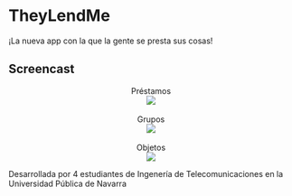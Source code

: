 # TheyLendMe
¡La nueva app con la que la gente se presta sus cosas!

## Screencast

<p align="center">
Préstamos<br>
  <img src="https://raw.githubusercontent.com/TheyLendMe/app-theylendme/master/screenshots/beta1-loans.gif"><br><br>
Grupos<br>
  <img src="https://raw.githubusercontent.com/TheyLendMe/app-theylendme/master/screenshots/beta1-groups.gif"><br><br>
Objetos<br>
  <img src="https://raw.githubusercontent.com/TheyLendMe/app-theylendme/master/screenshots/beta1-objects.gif"><br>
</p>

Desarrollada por 4 estudiantes de Ingenería de Telecomunicaciones en la Universidad Pública de Navarra
